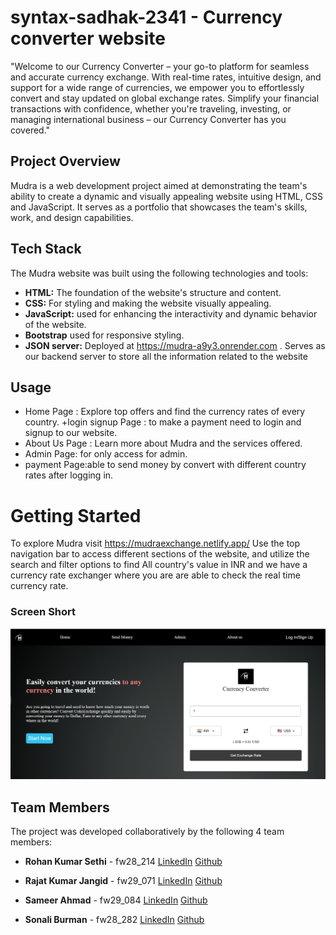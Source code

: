 # syntax-sadhak-2341  - Currency converter website
"Welcome to our Currency Converter – your go-to platform for seamless and accurate currency exchange. With real-time rates, intuitive design, and support for a wide range of currencies, we empower you to effortlessly convert and stay updated on global exchange rates. Simplify your financial transactions with confidence, whether you're traveling, investing, or managing international business – our Currency Converter has you covered."


## Project Overview
Mudra is a web development project aimed at demonstrating the team's ability to create a dynamic and visually appealing website using HTML, CSS and JavaScript. It serves as a portfolio that showcases the team's skills, work, and design capabilities.

## Tech Stack

The Mudra website was built using the following technologies and tools:

+ **HTML:** The foundation of the website's structure and content.
+ **CSS:** For styling and making the website visually appealing.
+ **JavaScript:** used for enhancing the interactivity and dynamic behavior of the website.
+ **Bootstrap** used for responsive styling.
+ **JSON server:**  Deployed at https://mudra-a9y3.onrender.com . Serves as our backend server to store all the information related to the website

## Usage
+ Home Page : Explore top offers and find the currency rates of every country.
+login signup Page : to make a payment need to login and signup to our website.
+ About Us Page : Learn more about Mudra and the services offered.
+ Admin Page: for only access for admin.
+ payment Page:able to send money by convert with different country rates after logging in.



# Getting Started
To explore Mudra visit https://mudraexchange.netlify.app/ Use the top navigation bar to access different sections of the website, and utilize the search and filter options to find All country's value in INR and we have a currency rate exchanger where you are are able to check the real time currency rate. 


### Screen Short
<img src="./screensort/homep.PNG"></img>



## Team Members
The project was developed collaboratively by the following 4 team members:


+ **Rohan Kumar Sethi** - fw28_214
   <a href="www.linkedin.com/in/rohansethi347">LinkedIn</a>
     <a href="https://github.com/ROHANKUMAR347">Github</a>

+ **Rajat Kumar Jangid** - fw29_071
   <a href="https://www.linkedin.com/in/rajat-jangid-2b2a5b232/">LinkedIn</a>
   <a href="https://github.com/RajatKumarJangid">Github</a>
     
+ **Sameer Ahmad** - fw29_084
   <a href="https://www.linkedin.com/in/sameer-ahmad-aa985428b/">LinkedIn</a>
   <a href="https://github.com/Sameeer-Ahmad">Github</a>

+ **Sonali Burman** - fw28_282
  <a href="http://www.linkedin.com/in/sonali-burman-363549261">LinkedIn</a>
<a href="https://github.com/Sonali020200">Github</a> 
     





